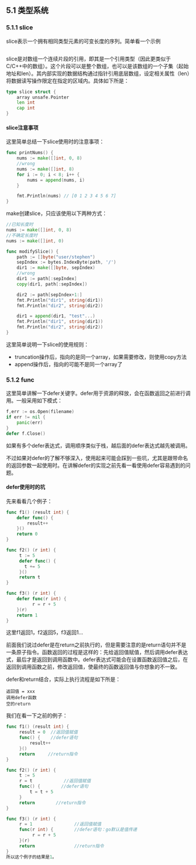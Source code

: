 ## 5.1 类型系统

### 5.1.1 slice
slice表示一个拥有相同类型元素的可变长度的序列。简单看一个示例
```go

```

slice是对数组一个连续片段的引用，即其是一个引用类型（因此更类似于C/C++中的数组）。这个片段可以是整个数组，也可以是该数组的一个子集（起始地址和len）。其内部实现的数据结构通过指针引用底层数组，设定相关属性（len）将数据读写操作限定在指定的区域内。具体如下所是：
```go
type slice struct {
    array unsafe.Pointer
    len int
    cap int
}
```

#### slice注意事项
这里简单总结一下slice使用时的注意事项：
```go
func printNums() {
	nums := make([]int, 0, 8)
	//wrong
	nums := make([]int, 8)
	for i := 0; i < 8; i++ {
		nums = append(nums, i)
	}

	fmt.Println(nums) // [0 1 2 3 4 5 6 7]
}
```
make创建slice，只应该使用以下两种方式：
```go
//已知长度时
nums := make([]int, 0, 8)
//不确定长度时
nums := make([]int, 0)
```

```go
func modifySlice() {
	path := []byte("user/stephen")
	sepIndex := bytes.IndexByte(path, '/')
	dir1 := make([]byte, sepIndex)
	//wrong
	dir1 := path[:sepIndex]
	copy(dir1, path[:sepIndex])

	dir2 := path[sepIndex+1:]
	fmt.Println("dir1", string(dir1))
	fmt.Println("dir2", string(dir2))

	dir1 = append(dir1, "test"...)
	fmt.Println("dir1", string(dir1))
	fmt.Println("dir2", string(dir2))
}
```
这里简单说明一下slice的使用规则：
* truncation操作后，指向的是同一个array，如果需要修改，则使用copy方法
* append操作后，指向的可能不是同一个array了

### 5.1.2 func
这里简单讲解一下defer关键字。defer用于资源的释放，会在函数返回之前进行调用。一般采用如下模式：
```go
f,err := os.Open(filename)
if err != nil {
    panic(err)
}
defer f.Close()
```
如果有多个defer表达式，调用顺序类似于栈，越后面的defer表达式越先被调用。

不过如果对defer的了解不够深入，使用起来可能会踩到一些坑，尤其是跟带命名的返回参数一起使用时。在讲解defer的实现之前先看一看使用defer容易遇到的问题。

#### defer使用时的坑
先来看看几个例子：
```go
func f1() (result int) {
    defer func() {
        result++
    }()
    return 0
}

func f2() (r int) {
     t := 5
     defer func() {
       t += 5
     }()
     return t
}

func f3() (r int) {
    defer func(r int) {
          r = r + 5
    }(r)
    return 1
}
```
这里f1返回1，f2返回5，f3返回1...

前面我们说过defer是在return之前执行的，但是需要注意的是return语句并不是一条原子指令。函数返回的过程是这样的：先给返回值赋值，然后调用defer表达式，最后才是返回到调用函数中。defer表达式可能会在设置函数返回值之后，在返回到调用函数之前，修改返回值，使最终的函数返回值与你想象的不一致。

defer和return结合，实际上执行流程是如下所是：
```
返回值 = xxx
调用defer函数
空的return
```
我们在看一下之前的例子：
```go
func f1() (result int) {
     result = 0  //返回值赋值
     func() {    //defer语句
         result++
     }()
     return     //return指令
}

func f2() (r int) {
     t := 5
     r = t            //返回值赋值
     func() {        //defer语句
         t = t + 5
     }
     return        //return指令
}

func f3() (r int) {
     r = 1                //返回值赋值
     func(r int) {        //defer语句：go默认是值传递
          r = r + 5
     }(r)
     return               //return指令
}
所以这个例子的结果是1。
```

